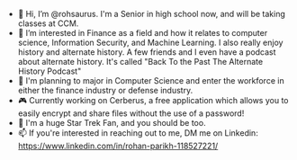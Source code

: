 - 👋 Hi, I’m @rohsaurus. I'm a Senior in high school now, and will be taking classes at CCM.
- 👀 I’m interested in Finance as a field and how it relates to computer science, Information Security, and Machine Learning. I also really enjoy history and alternate history. A few friends and I even have a podcast about alternate history. It's called "Back To the Past The Alternate History Podcast"
- 🌱 I'm planning to major in Computer Science and enter the workforce in either the finance industry or defense industry. 
- 🎮 Currently working on Cerberus, a free application which allows you to easily encrypt and share files without the use of a password!
- 🔭 I'm a huge Star Trek Fan, and you should be too.
- 📫 If you're interested in reaching out to me, DM me on Linkedin: https://www.linkedin.com/in/rohan-parikh-118527221/




<!---
rohsaurus/rohsaurus is a ✨ special ✨ repository because its `README.md` (this file) appears on your GitHub profile.
You can click the Preview link to take a look at your changes.
--->
